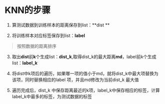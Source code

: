 # KNN的步骤

1. 算测试数据到训练样本的距离保存到list：**dist **

2. 将训练样本对应标签保存到list：**label**

> 按照数据的距离排序

3. 取出**dist**前**k**个生成list：**dist_k**,取得dist_k的最大距离**md**，label前k个生成list：**label_k**

4. 将dist中k项后的遍历，如果哪一项的值小于md，就将dist_k中最大项替换为该项，同时替换相应的label 项，并且md修改为当前dist_k 最大值

5. 遍历完成后，dist_k 中保存距离最近的k项，label_k中保存相应的标签，计算label_k中最多的标签，为测试数据的标签



